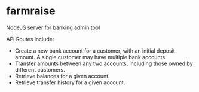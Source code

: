 # farmraise

NodeJS server for banking admin tool

API Routes include:

- Create a new bank account for a customer, with an initial deposit amount. A
  single customer may have multiple bank accounts.
- Transfer amounts between any two accounts, including those owned by
  different customers.
- Retrieve balances for a given account.
- Retrieve transfer history for a given account.
